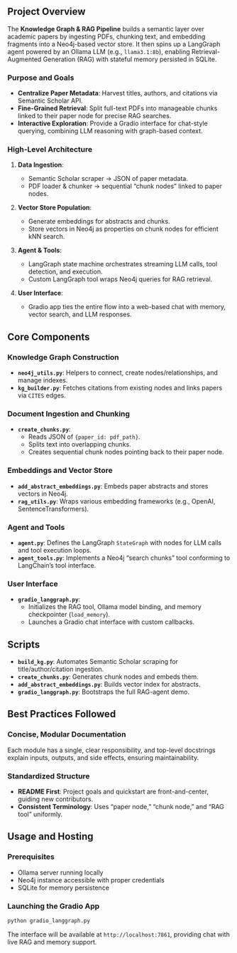 ## Project Overview

The **Knowledge Graph & RAG Pipeline** builds a semantic layer over academic papers by ingesting PDFs, chunking text, and embedding fragments into a Neo4j-based vector store. It then spins up a LangGraph agent powered by an Ollama LLM (e.g., `llama3.1:8b`), enabling Retrieval-Augmented Generation (RAG) with stateful memory persisted in SQLite.

### Purpose and Goals

- **Centralize Paper Metadata**: Harvest titles, authors, and citations via Semantic Scholar API. 
- **Fine-Grained Retrieval**: Split full-text PDFs into manageable chunks linked to their paper node for precise RAG searches. 
- **Interactive Exploration**: Provide a Gradio interface for chat-style querying, combining LLM reasoning with graph-based context. 

### High-Level Architecture

1. **Data Ingestion**:  
   - Semantic Scholar scraper → JSON of paper metadata.  
   - PDF loader & chunker → sequential “chunk nodes” linked to paper nodes.

2. **Vector Store Population**:  
   - Generate embeddings for abstracts and chunks.  
   - Store vectors in Neo4j as properties on chunk nodes for efficient kNN search. 

3. **Agent & Tools**:  
   - LangGraph state machine orchestrates streaming LLM calls, tool detection, and execution.  
   - Custom LangGraph tool wraps Neo4j queries for RAG retrieval.  

4. **User Interface**:  
   - Gradio app ties the entire flow into a web-based chat with memory, vector search, and LLM responses. 

## Core Components

### Knowledge Graph Construction

- **`neo4j_utils.py`**: Helpers to connect, create nodes/relationships, and manage indexes.  
- **`kg_builder.py`**: Fetches citations from existing nodes and links papers via `CITES` edges. 

### Document Ingestion and Chunking

- **`create_chunks.py`**:  
  - Reads JSON of `{paper_id: pdf_path}`.  
  - Splits text into overlapping chunks.  
  - Creates sequential chunk nodes pointing back to their paper node. 

### Embeddings and Vector Store

- **`add_abstract_embeddings.py`**: Embeds paper abstracts and stores vectors in Neo4j.  
- **`rag_utils.py`**: Wraps various embedding frameworks (e.g., OpenAI, SentenceTransformers). 

### Agent and Tools

- **`agent.py`**: Defines the LangGraph `StateGraph` with nodes for LLM calls and tool execution loops.  
- **`agent_tools.py`**: Implements a Neo4j “search chunks” tool conforming to LangChain’s tool interface. 

### User Interface

- **`gradio_langgraph.py`**:  
  - Initializes the RAG tool, Ollama model binding, and memory checkpointer (`load_memory`).  
  - Launches a Gradio chat interface with custom callbacks. 

## Scripts

- **`build_kg.py`**: Automates Semantic Scholar scraping for title/author/citation ingestion.  
- **`create_chunks.py`**: Generates chunk nodes and embeds them.  
- **`add_abstract_embeddings.py`**: Builds vector index for abstracts.  
- **`gradio_langgraph.py`**: Bootstraps the full RAG-agent demo. 

## Best Practices Followed

### Concise, Modular Documentation  
Each module has a single, clear responsibility, and top-level docstrings explain inputs, outputs, and side effects, ensuring maintainability. 

### Standardized Structure  
- **README First**: Project goals and quickstart are front-and-center, guiding new contributors.
- **Consistent Terminology**: Uses “paper node,” “chunk node,” and “RAG tool” uniformly.

## Usage and Hosting

### Prerequisites

- Ollama server running locally  
- Neo4j instance accessible with proper credentials  
- SQLite for memory persistence  

### Launching the Gradio App

```bash
python gradio_langgraph.py
```

The interface will be available at `http://localhost:7861`, providing chat with live RAG and memory support.
